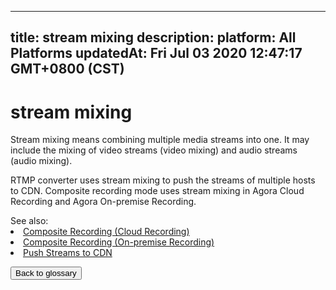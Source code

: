 
---
title: stream mixing
description: 
platform: All Platforms
updatedAt: Fri Jul 03 2020 12:47:17 GMT+0800 (CST)
---
# stream mixing
Stream mixing means combining multiple media streams into one. It may include the mixing of video streams (video mixing) and audio streams (audio mixing).

RTMP converter uses stream mixing to push the streams of multiple hosts to CDN. Composite recording mode uses stream mixing in Agora Cloud Recording and Agora On-premise Recording.

<div class="alert info">See also:<li><a href="https://docs.agora.io/en/cloud-recording/cloud_recording_composite_mode?platform=All%20Platforms">Composite Recording (Cloud Recording)</a></li><li><a href="https://docs.agora.io/en/Recording/recording_composite_mode?platform=Linux">Composite Recording (On-premise Recording)</a><li><a href="https://docs.agora.io/en/Interactive%20Broadcast/cdn_streaming_android?platform=Android">Push Streams to CDN</a></li></li></div>


<a href="../../en/Agora%20Platform/terms.md"><button>Back to glossary</button></a>
